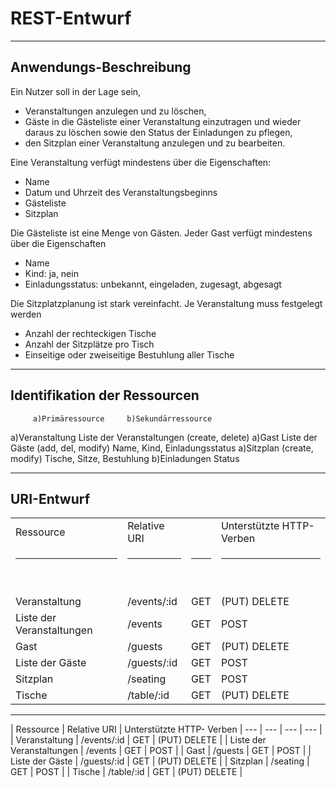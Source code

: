 # REST-Entwurf
---
## Anwendungs-Beschreibung

Ein Nutzer soll in der Lage sein,
*  Veranstaltungen anzulegen und zu löschen,
*  Gäste in die Gästeliste einer Veranstaltung einzutragen und wieder daraus zu löschen sowie den Status der Einladungen zu pflegen,
*  den Sitzplan einer Veranstaltung anzulegen und zu bearbeiten.

Eine Veranstaltung verfügt mindestens über die Eigenschaften:
*  Name
*  Datum und Uhrzeit des Veranstaltungsbeginns
*  Gästeliste
*  Sitzplan

Die Gästeliste ist eine Menge von Gästen. Jeder Gast verfügt mindestens über die Eigenschaften
*  Name
*  Kind: ja, nein
*  Einladungsstatus: unbekannt, eingeladen, zugesagt, abgesagt

Die Sitzplatzplanung ist stark vereinfacht. Je Veranstaltung muss festgelegt werden
*  Anzahl der rechteckigen Tische
*  Anzahl der Sitzplätze pro Tisch
*  Einseitige oder zweiseitige Bestuhlung aller Tische

---

## Identifikation der Ressourcen
         a)Primäressource     b)Sekundärressource

a)Veranstaltung
	Liste der Veranstaltungen (create, delete)
a)Gast
	Liste der Gäste (add, del, modify)
		Name, Kind, Einladungsstatus
a)Sitzplan (create, modify)
	Tische, Sitze, Bestuhlung
b)Einladungen
	Status


---

## URI-Entwurf

<table>
    <tbody>
        <tr>
            <td>
                Ressource
            </td>
            <td>
                Relative URI
            </td>
            <td>
                &nbsp;
            </td>
            <td>
                Unterstützte HTTP- Verben
            </td>
        </tr>
        <tr>
            <td>
                <hr>
                <p>
                    &nbsp;
                </p>
            </td>
            <td>
                <hr>
                <p>
                    &nbsp;
                </p>
            </td>
            <td>
                <hr>
                <p>
                    &nbsp;
                </p>
            </td>
            <td>
                <hr>
                <p>
                    &nbsp;
                </p>
            </td>
        </tr>
        <tr>
            <td>
                Veranstaltung
            </td>
            <td>
                /events/:id
            </td>
            <td>
                GET
            </td>
            <td>
                (PUT) DELETE
            </td>
        </tr>
        <tr>
            <td>
                Liste der Veranstaltungen
            </td>
            <td>
                /events
            </td>
            <td>
                GET
            </td>
            <td>
                POST
            </td>
        </tr>
        <tr>
            <td>
                Gast
            </td>
            <td>
                /guests
            </td>
            <td>
                GET
            </td>
            <td>
                (PUT) DELETE
            </td>
        </tr>
        <tr>
            <td>
                Liste der Gäste
            </td>
            <td>
                /guests/:id
            </td>
            <td>
                GET
            </td>
            <td>
                POST
            </td>
        </tr>
        <tr>
            <td>
                Sitzplan
            </td>
            <td>
                /seating
            </td>
            <td>
                GET
            </td>
            <td>
                POST
            </td>
        </tr>
        <tr>
            <td>
                Tische
            </td>
            <td>
                /table/:id
            </td>
            <td>
                GET
            </td>
            <td>
                (PUT) DELETE
            </td>
        </tr>
    </tbody>
</table>

---

| Ressource | Relative URI | Unterstützte HTTP- Verben
| --- | --- | --- | --- |
| Veranstaltung | /events/:id | GET | (PUT) DELETE |
| Liste der Veranstaltungen | /events | GET | POST |
| Gast | /guests | GET | POST |
| Liste der Gäste | /guests/:id | GET | (PUT) DELETE |
| Sitzplan | /seating | GET | POST |
| Tische | /table/:id | GET | (PUT) DELETE |


